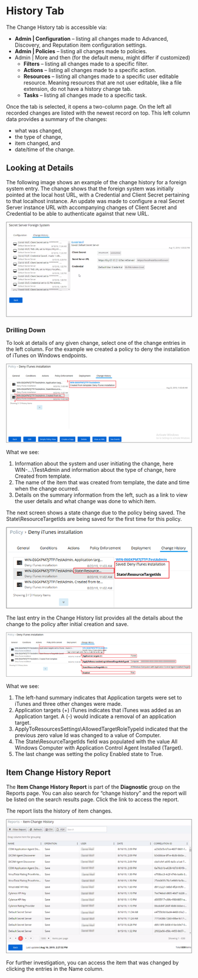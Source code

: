 [title]: # (History Tab)
[tags]: # (user interface,console,overview)
[priority]: # (1)
# History Tab

The Change History tab is accessible via:

* __Admin | Configuration__ – listing all changes made to Advanced, Discovery, and Reputation item configuration settings.
* __Admin | Policies__ – listing all changes made to policies.
* Admin | More and then (for the default menu, might differ if customized)
  * __Filters__ – listing all changes made to a specific filter.
  * __Actions__ – listing all changes made to a specific action.
  * __Resources__ – listing all changes made to a specific user editable resource. Meaning resources that are not user editable, like a file extension, do not have a history change tab.
  * __Tasks__ – listing all changes made to a specific task.
<!--  * __Tools | File Upload__ – listing all file uploads. -->

Once the tab is selected, it opens a two-column page. On the left all recorded changes are listed with the newest record on top. This left column data provides a summary of the changes:

* what was changed,
* the type of change,
* item changed, and
* date/time of the change.

## Looking at Details

The following image shows an example of the change history for a foreign system entry. The change shows that the foreign system was initially pointed at the local host URL, with a Credential and Client Secret pertaining to that localhost instance. An update was made to configure a real Secret Server instance URL with accompanying changes of Client Secret and Credential to be able to authenticate against that new URL.

![Change History for Foreign Systems](images/config-history/change-hi-tab-fs-2.png)

### Drilling Down

To look at details of any given change, select one of the change entries in the left column. For the example we created a policy to deny the installation of iTunes on Windows endpoints. 

![Details on the Change History](images/config-history/change-policy-1.png)

What we see:

1. Information about the system and user initiating the change, here WIN-...\TestAdmin and information about the type of change, here Created from template.
1. The name of the item that was created from template, the date and time when the change ocurred.
1. Details on the summary information from the left, such as a link to view the user details and what change was done to which item.

The next screen shows a state change due to the policy being saved. The State\ResourceTargetIds are being saved for the first time for this policy.

![Change History on item save](images/config-history/change-policy-2.png)

The last entry in the Change History list provides all the details about the change to the policy after initial creation and save.

![Change History on item save](images/config-history/change-policy-3.png)

What we see:

1. The left-hand summary indicates that Application targets were set to iTunes and three other changes were made.
1. Application targets (+) iTunes indicates that iTunes was added as an Application target. A (-) would indicate a removal of an application target.
1. ApplyToResourcesSettings\AllowedTargetRoleTypeId indicated that the previous zero value Id was changed to a value of Computer.
1. The State\ResourceTargetIds field was populated with the value All Windows Computer with Application Control Agent Installed (Target).
1. The last change was setting the policy Enabled state to True.

## Item Change History Report

<!-- _TODO: Add a SCREEN CAPTURE of details when clicking on the name column entry._ -->
The __Item Change History Report__ is part of the __Diagnostic__ group on the Reports page. You can also search for “change history” and the report will be listed on the search results page. Click the link to access the report.

The report lists the history of item changes.

![Item Change History Report](images/config-history/change-item-report.png)

For further investigation, you can access the item that was changed by clicking the entries in the Name column.
